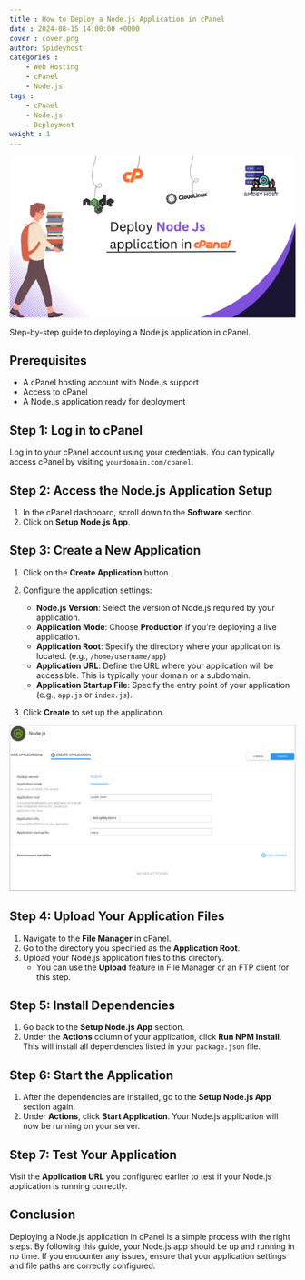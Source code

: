 ```yaml
---
title : How to Deploy a Node.js Application in cPanel 
date : 2024-08-15 14:00:00 +0000
cover : cover.png
author: Spideyhost
categories :
    - Web Hosting
    - cPanel
    - Node.js
tags :
    - cPanel
    - Node.js
    - Deployment
weight : 1
---
```

![Cover image](cover.png)

Step-by-step guide to deploying a Node.js application in cPanel.
<!--more-->

## Prerequisites

- A cPanel hosting account with Node.js support
- Access to cPanel
- A Node.js application ready for deployment

## Step 1: Log in to cPanel

Log in to your cPanel account using your credentials. You can typically access cPanel by visiting `yourdomain.com/cpanel`.

## Step 2: Access the Node.js Application Setup

1. In the cPanel dashboard, scroll down to the **Software** section.
2. Click on **Setup Node.js App**.

## Step 3: Create a New Application

1. Click on the **Create Application** button.
2. Configure the application settings:
   - **Node.js Version**: Select the version of Node.js required by your application.
   - **Application Mode**: Choose **Production** if you’re deploying a live application.
   - **Application Root**: Specify the directory where your application is located. (e.g., `/home/username/app`)
   - **Application URL**: Define the URL where your application will be accessible. This is typically your domain or a subdomain.
   - **Application Startup File**: Specify the entry point of your application (e.g., `app.js` or `index.js`).

3. Click **Create** to set up the application.

![Node.Js setup](node.png)

## Step 4: Upload Your Application Files

1. Navigate to the **File Manager** in cPanel.
2. Go to the directory you specified as the **Application Root**.
3. Upload your Node.js application files to this directory.
   - You can use the **Upload** feature in File Manager or an FTP client for this step.

## Step 5: Install Dependencies

1. Go back to the **Setup Node.js App** section.
2. Under the **Actions** column of your application, click **Run NPM Install**. This will install all dependencies listed in your `package.json` file.

## Step 6: Start the Application

1. After the dependencies are installed, go to the **Setup Node.js App** section again.
2. Under **Actions**, click **Start Application**. Your Node.js application will now be running on your server.

## Step 7: Test Your Application

Visit the **Application URL** you configured earlier to test if your Node.js application is running correctly.

## Conclusion

Deploying a Node.js application in cPanel is a simple process with the right steps. By following this guide, your Node.js app should be up and running in no time. If you encounter any issues, ensure that your application settings and file paths are correctly configured.

